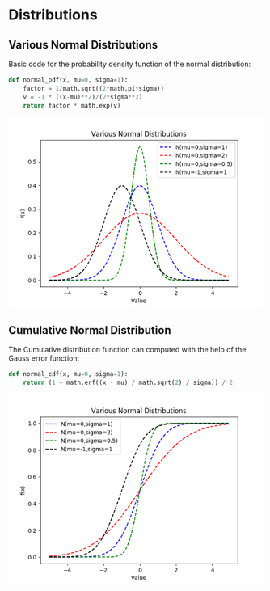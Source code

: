 # Distributions

## Various Normal Distributions

Basic code for the probability density function of the normal distribution:

```python
def normal_pdf(x, mu=0, sigma=1):
    factor = 1/math.sqrt((2*math.pi*sigma))
    v = -1 * ((x-mu)**2)/(2*sigma**2)
    return factor * math.exp(v)
```


![](https://raw.githubusercontent.com/lexruee/practical-datascience/master/tutorials/distributions/normal-dists.png)


## Cumulative Normal Distribution

The Cumulative distribution function can computed with the help of the 
Gauss error function:

```python
def normal_cdf(x, mu=0, sigma=1):
    return (1 + math.erf((x - mu) / math.sqrt(2) / sigma)) / 2
```

![](https://raw.githubusercontent.com/lexruee/practical-datascience/master/tutorials/distributions/cnormal-dists.png)


